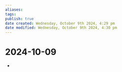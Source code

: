 ```yaml
---
aliases: 
tags: 
publish: true
date created: Wednesday, October 9th 2024, 4:29 pm
date modified: Wednesday, October 9th 2024, 4:30 pm
---
```


# 2024-10-09

- 